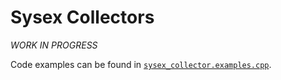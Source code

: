 # Sysex Collectors

_WORK IN PROGRESS_

Code examples can be found in [`sysex_collector.examples.cpp`](sysex_collector.examples.cpp).
